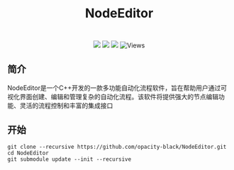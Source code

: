<p align="center">
  <!-- <img width="auto" src="" > -->
  <h1 align="center" style="margin: 0 auto 0 auto;">NodeEditor</h1>
</p>
<br>
<p align="center">
  <img src="https://img.shields.io/github/contributors/opacity-black/NodeEditor?color=0088f&style=for-the-badge&logo=github">
  <img src="https://img.shields.io/github/issues/opacity-black/NodeEditor?color=4682f2&style=for-the-badge&logo=github">
  <img src="https://img.shields.io/github/stars/opacity-black/NodeEditor?color=f7bb05&style=for-the-badge&logo=github">
  <img alt="Views" src="https://komarev.com/ghpvc/?username=NodeEditor&color=22d495&label=Views&style=for-the-badge">
<p>

## 简介
NodeEditor是一个C++开发的一款多功能自动化流程软件，旨在帮助用户通过可视化界面创建、编辑和管理复杂的自动化流程。该软件将提供强大的节点编辑功能、灵活的流程控制和丰富的集成接口

## 开始

```shell
git clone --recursive https://github.com/opacity-black/NodeEditor.git
cd NodeEditor
git submodule update --init --recursive

```
